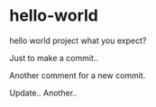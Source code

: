 # hello-world
hello world project what you expect?

Just to make a commit..

Another comment for a new commit.

Update..
Another..
